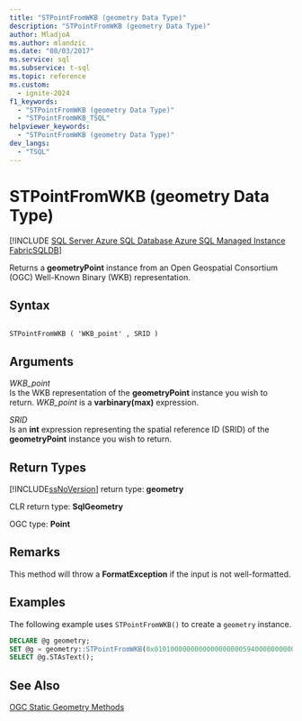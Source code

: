```yaml
---
title: "STPointFromWKB (geometry Data Type)"
description: "STPointFromWKB (geometry Data Type)"
author: MladjoA
ms.author: mlandzic
ms.date: "08/03/2017"
ms.service: sql
ms.subservice: t-sql
ms.topic: reference
ms.custom:
  - ignite-2024
f1_keywords:
  - "STPointFromWKB (geometry Data Type)"
  - "STPointFromWKB_TSQL"
helpviewer_keywords:
  - "STPointFromWKB (geometry Data Type)"
dev_langs:
  - "TSQL"
---
```

# STPointFromWKB (geometry Data Type)
[!INCLUDE [SQL Server Azure SQL Database Azure SQL Managed Instance FabricSQLDB](../../includes/applies-to-version/sql-asdb-asdbmi-fabricsqldb.md)]

Returns a **geometryPoint** instance from an Open Geospatial Consortium (OGC) Well-Known Binary (WKB) representation.
  
## Syntax  
  
```  
  
STPointFromWKB ( 'WKB_point' , SRID )  
```  
  
## Arguments
 *WKB_point*  
 Is the WKB representation of the **geometryPoint** instance you wish to return. *WKB_point* is a **varbinary(max)** expression.  
  
 *SRID*  
 Is an **int** expression representing the spatial reference ID (SRID) of the **geometryPoint** instance you wish to return.  
  
## Return Types  
 [!INCLUDE[ssNoVersion](../../includes/ssnoversion-md.md)] return type: **geometry**  
  
 CLR return type: **SqlGeometry**  
  
 OGC type: **Point**  
  
## Remarks  
 This method will throw a **FormatException** if the input is not well-formatted.  
  
## Examples  
 The following example uses `STPointFromWKB()` to create a `geometry` instance.  
  
```sql
DECLARE @g geometry;   
SET @g = geometry::STPointFromWKB(0x010100000000000000000059400000000000005940, 0);  
SELECT @g.STAsText();  
```  
  
## See Also  
 [OGC Static Geometry Methods](../../t-sql/spatial-geometry/ogc-static-geometry-methods.md)  
  
  
